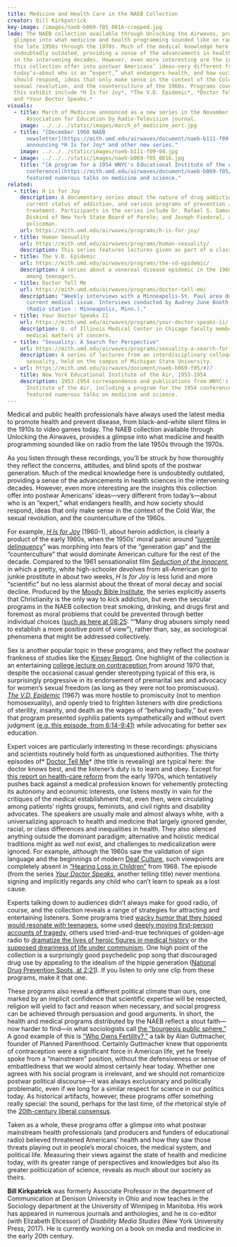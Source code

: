 ```yaml
---
title: Medicine and Health Care in the NAEB Collection
creator: Bill Kirkpatrick
key-image: /images/naeb-b069-f05_0016-cropped.jpg
lede: The NAEB collection available through Unlocking the Airwaves, provides a
  glimpse into what medicine and health programming sounded like on radio from
  the late 1950s through the 1970s. Much of the medical knowledge here is
  undoubtedly outdated, providing a sense of the advancements in health sciences
  in the intervening decades. However, even more interesting are the insights
  this collection offer into postwar Americans’ ideas—very different from
  today’s—about who is an “expert,” what endangers health, and how society
  should respond, ideas that only make sense in the context of the Cold War, the
  sexual revolution, and the counterculture of the 1960s. Programs covered in
  this exhibit include *H Is for Joy*, *The V.D. Epidemic*, *Doctor Tell Me*,
  and *Your Doctor Speaks.*
visuals:
  - title: March of Medicine announced as a new series in the November 1956
      Association for Education by Radio-Television journal.
    image: ../../../static/images/march_of_medicine_aert.jpg
  - title: "[December 1960 NAEB
      newsletter](https://mith.umd.edu/airwaves/document/naeb-b111-f09-04/)
      announcing *H Is for Joy* and other new series."
    image: ../../../static/images/naeb-b111-f09-04.jpg
  - image: ../../../static/images/naeb-b069-f05_0016.jpg
    title: "[A program for a 1954 WNYC's Educational Institute of the Air
      conference](https://mith.umd.edu/airwaves/document/naeb-b069-f05/#17) that
      featured numerous talks on medicine and science."
related:
  - title: H is for Joy
    description: A documentary series about the nature of drug addiction, the
      current status of addiction, and various programs of prevention and
      treatment. Participants in the series include Dr. Rafael S. Gamso; Meyer
      Diskind of New York State Board of Parole; and Joseph Fiedoral, a Chicago
      policeman.
    url: https://mith.umd.edu/airwaves/programs/h-is-for-joy/
  - title: Human Sexuality
    url: https://mith.umd.edu/airwaves/programs/human-sexuality/
    description: This series features lectures given as part of a class on human sexuality.
  - title: The V.D. Epidemic
    url: https://mith.umd.edu/airwaves/programs/the-vd-epidemic/
    description: A series about a venereal disease epidemic in the 1960s, especially
      among teenagers.
  - title: Doctor Tell Me
    url: https://mith.umd.edu/airwaves/programs/doctor-tell-me/
    description: "Weekly interviews with a Minneapolis-St. Paul area doctor about a
      current medical issue. Interviews conducted by Audrey June Booth of KUOM
      (Radio station : Minneapolis, Minn.)."
  - title: Your Doctor Speaks II
    url: https://mith.umd.edu/airwaves/programs/your-doctor-speaks-ii/
    description: U. of Illinois Medical Center in Chicago faculty members talk about
      medical matters of concern.
  - title: "Sexuality: A Search for Perspective"
    url: https://mith.umd.edu/airwaves/programs/sexuality-a-search-for-perspective/
    description: A series of lectures from an interdisciplinary colloquy on human
      sexuality, held on the campus of Michigan State University.
  - url: https://mith.umd.edu/airwaves/document/naeb-b069-f05/#17
    title: New York Educational Institute of the Air, 1953-1954
    description: 1953-1954 correspondence and publications from WNYC's Educational
      Institute of the Air, including a program for the 1954 conference that
      featured numerous talks on medicine and science.
---
```

Medical and public health professionals have always used the latest media to promote health and prevent disease, from black-and-white silent films in the 1910s to video games today. The NAEB collection available through Unlocking the Airwaves, provides a glimpse into what medicine and health programming sounded like on radio from the late 1950s through the 1970s.

As you listen through these recordings, you’ll be struck by how thoroughly they reflect the concerns, attitudes, and blind spots of the postwar generation. Much of the medical knowledge here is undoubtedly outdated, providing a sense of the advancements in health sciences in the intervening decades. However, even more interesting are the insights this collection offer into postwar Americans’ ideas—very different from today’s—about who is an “expert,” what endangers health, and how society should respond, ideas that only make sense in the context of the Cold War, the sexual revolution, and the counterculture of the 1960s.

For example, *[H Is for Joy](https://mith.umd.edu/airwaves/programs/h-is-for-joy/)* (1960-1), about heroin addiction, is clearly a product of the early 1960s, when the 1950s’ moral panic around “[juvenile delinquency](https://davidbuckingham.net/growing-up-modern/troubling-teenagers-how-movies-constructed-the-juvenile-delinquent-in-the-1950s/constructing-juvenoile-delinquency/)” was morphing into fears of the “generation gap” and the “counterculture” that would dominate American culture for the rest of the decade. Compared to the 1961 sensationalist film *[Seduction of the Innocent](https://youtu.be/OlWf4ElQgWc)*, in which a pretty, white high-schooler devolves from all-American girl to junkie prostitute in about two weeks, *H Is for Joy* is less lurid and more “scientific” but no less alarmist about the threat of moral decay and social decline. Produced by the [Moody Bible Institute](https://en.wikipedia.org/wiki/Moody_Bible_Institute), the series explicitly asserts that Christianity is the only way to kick addiction, but even the secular programs in the NAEB collection treat smoking, drinking, and drugs first and foremost as moral problems that could be prevented through better individual choices ([such as here at 08:25](https://mith.umd.edu/airwaves/episode/cpb-aacip-500-c24qpn9c/): ““Many drug abusers simply need to establish a more positive point of view”), rather than, say, as sociological phenomena that might be addressed collectively.

Sex is another popular topic in these programs, and they reflect the postwar frankness of studies like the [Kinsey Report](https://en.wikipedia.org/wiki/Kinsey_Reports). One highlight of the collection is an entertaining [college lecture on contraception ](https://mith.umd.edu/airwaves/episode/cpb-aacip-500-9s1kn03b/)from around 1970 that, despite the occasional casual gender stereotyping typical of this era, is surprisingly progressive in its endorsement of premarital sex and advocacy for women’s sexual freedom (as long as they were not too promiscuous). *[The V.D. Epidemic](https://mith.umd.edu/airwaves/programs/the-vd-epidemic/)* (1967) was more hostile to promiscuity (not to mention homosexuality), and openly tried to frighten listeners with dire predictions of sterility, insanity, and death as the wages of “behaving badly,” but even that program presented syphilis patients sympathetically and without overt judgment ([e.g. this episode, from 6:14-9:41](https://mith.umd.edu/airwaves/episode/cpb-aacip-500-4q7qsc1p/)) while advocating for better sex education.

Expert voices are particularly interesting in these recordings: physicians and scientists routinely hold forth as unquestioned authorities. The thirty episodes of* [Doctor Tell Me](https://mith.umd.edu/airwaves/programs/doctor-tell-me/)* (the title is revealing) are typical here: the doctor knows best, and the listener’s duty is to learn and obey. Except for [this report on health-care reform](https://mith.umd.edu/airwaves/programs/report-to-congress-the-nation-on-health-care/) from the early 1970s, which tentatively pushes back against a medical profession known for vehemently protecting its autonomy and economic interests, one listens mostly in vain for the critiques of the medical establishment that, even then, were circulating among patients’ rights groups, feminists, and civil rights and disability advocates. The speakers are usually male and almost always white, with a universalizing approach to health and medicine that largely ignored gender, racial, or class differences and inequalities in health. They also silenced anything outside the dominant paradigm; alternative and holistic medical traditions might as well not exist, and challenges to medicalization were ignored. For example, although the 1960s saw the validation of sign language and the beginnings of modern [Deaf Culture](https://en.wikipedia.org/wiki/Deaf_culture), such viewpoints are completely absent in [“Hearing Loss in Children”](https://mith.umd.edu/airwaves/episode/cpb-aacip-500-gt5fgm0k/) from 1968. The episode (from the series *[Your Doctor Speaks](https://mith.umd.edu/airwaves/programs/your-doctor-speaks-ii/)*, another telling title) never mentions signing and implicitly regards any child who can’t learn to speak as a lost cause.

Experts talking down to audiences didn’t always make for good radio, of course, and the collection reveals a range of strategies for attracting and entertaining listeners. Some programs tried [wacky humor that they hoped would resonate with teenagers](https://mith.umd.edu/airwaves/episode/cpb-aacip-500-4x54jw45/), some used [deeply moving first-person accounts of tragedy](https://mith.umd.edu/airwaves/episode/cpb-aacip-500-s17ss90k/), others used tried-and-true techniques of golden-age radio to [dramatize the lives of heroic figures in medical history](https://mith.umd.edu/airwaves/episode/cpb-aacip-500-9z90dh6s/) or the [supposed dreariness of life under communism](https://mith.umd.edu/airwaves/episode/cpb-aacip-500-hh6c6j6g/). One high point of the collection is a surprisingly good psychedelic pop song that discouraged drug use by appealing to the idealism of the hippie generation ([National Drug Prevention Spots, at 2:21](https://mith.umd.edu/airwaves/episode/cpb-aacip-500-c24qpn9c/)). If you listen to only one clip from these programs, make it that one.

These programs also reveal a different political climate than ours, one marked by an implicit confidence that scientific expertise will be respected, religion will yield to fact and reason when necessary, and social progress can be achieved through persuasion and good arguments. In short, the health and medical programs distributed by the NAEB reflect a stout faith—now harder to find—in what sociologists call [the “bourgeois public sphere.”](https://en.wikipedia.org/wiki/Public_sphere) A good example of this is [“Who Owns Fertility?,”](https://mith.umd.edu/airwaves/episode/cpb-aacip-500-1c1tjm4n/) a talk by Alan Guttmacher, founder of Planned Parenthood. Certainly Guttmacher knew that opponents of contraception were a significant force in American life, yet he freely spoke from a “mainstream” position, without the defensiveness or sense of embattledness that we would almost certainly hear today. Whether one agrees with his social program is irrelevant, and we should not romanticize postwar political discourse—it was always exclusionary and politically problematic, even if we long for a similar respect for science in our politics today. As historical artifacts, however, these programs offer something really special: the sound, perhaps for the last time, of the rhetorical style of the [20th-century liberal consensus](https://en.wikipedia.org/wiki/Liberalism_in_the_United_States#Liberal_consensus).

Taken as a whole, these programs offer a glimpse into what postwar mainstream health professionals (and producers and funders of educational radio) believed threatened Americans’ health and how they saw those threats playing out in people’s moral choices, the medical system, and political life. Measuring their views against the state of health and medicine today, with its greater range of perspectives and knowledges but also its greater politicization of science, reveals as much about our society as theirs.

**Bill Kirkpatrick** was formerly Associate Professor in the department of Communication at Denison University in Ohio and now teaches in the Sociology department at the University of Winnipeg in Manitoba. His work has appeared in numerous journals and anthologies, and he is co-editor (with Elizabeth Ellcessor) of *Disability Media Studies* (New York University Press, 2017). He is currently working on a book on media and medicine in the early 20th century.